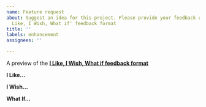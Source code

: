 ```yaml
---
name: Feature request
about: Suggest an idea for this project. Please provide your feedback using the 'I
  Like, I Wish, What if' feedback format
title: ''
labels: enhancement
assignees: ''

---
```


A preview of the [**I Like, I Wish, What if feedback format**](https://public-media.interaction-design.org/pdf/I-Like-I-Wish-What-If.pdf)

**I Like...**
<!--(A clear and concise description of what you like about the prototype.)-->

**I Wish...**
<!--(A clear and concise description of how the prototype can be changed or improved so as to address some concerns or issues.)-->

**What If...**
<!--(Express new suggestions that might not have a direct link to the prototype.)-->
